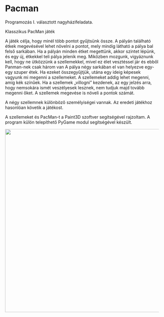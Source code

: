 # Pacman
Programozás I. választott nagyházifeladata.

Klasszikus PacMan játék

A játék célja, hogy minél több pontot gyűjtsünk össze. A pályán található étkek megevésével lehet növelni a pontot, mely mindig látható a pálya bal felső sarkában. Ha a pályán minden étket megettünk, akkor szintet lépünk, és egy új, étkekkel teli pálya jelenik meg. Miközben mozgunk, vigyáznunk kell, hogy ne ütközzünk a szellemekkel, mivel ez élet vesztéssel jár és ebből Panman-nek csak három van A pálya négy sarkában el van helyezve egy-egy szuper étek. Ha ezeket összegyűjtjük, utána egy ideig képesek vagyunk mi megenni a szellemeket. A szellemeket addig lehet megenni, amíg kék színűek. Ha a szellemek „villogni” kezdenek, az egy jelzés arra, hogy nemsokára ismét veszélyesek lesznek, nem tudjuk majd tovább megenni őket. A szellemek megevése is növeli a pontok számát.

A négy szellemnek különböző személyiségei vannak. Az eredeti játékhoz hasonlóan követik a játékost.

A szellemeket és PacMan-t a Paint3D szoftver segítségével rajzoltam. A program külön telepíthető PyGame modul segítségével készült.
<p align="center">
  <img width="800" height="600" src="https://user-images.githubusercontent.com/71931496/109664585-90726580-7b6d-11eb-8173-dbe3575585ac.png">
</p>


